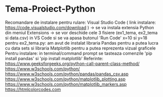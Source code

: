 # Tema-Proiect-Python
Recomandare de instalare pentru rulare: Visual Studio Code ( link instalare: https://code.visualstudio.com/download )
	-> se va instala extensia Python din meniul Extensions
 	-> se vor deschide cele 3 fisiere (ex1_tema, ex2_tema si data.csv) in VS Code si se va apasa butonul 'Run Code'
 x=10 si y=18
 pentru ex2_tema.py:
 am avut de instalat libraria Pandas pentru a putea lucra cu data sets si 
 libraria Matplotlib pentru a putea reprezenta vizual graficele
 Pentru instalare: in terminal/command prompt se tasteaza comenzile 'pip install pandas' si 'pip install matplotlib'
 Referinte:	https://www.geeksforgeeks.org/python-call-parent-class-method/
		        https://www.w3schools.com/python/
		        https://www.w3schools.com/python/pandas/pandas_csv.asp
		        https://www.w3schools.com/python/matplotlib_plotting.asp
		        https://www.w3schools.com/python/matplotlib_markers.asp
		        https://htmlcolorcodes.com
